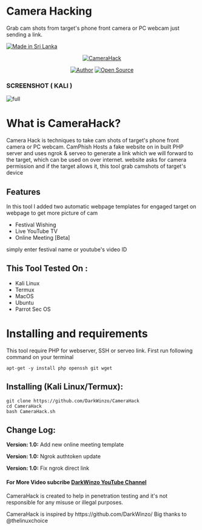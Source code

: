 # Camera Hacking
Grab cam shots from target's phone front camera or PC webcam just sending a link.

<p align="left">
<a href="#"><img title="Made in Sri Lanka" src="https://img.shields.io/badge/MADE%20IN-SRI LANKA-green?colorA=%23ff0000&colorB=%23017e40&style=for-the-badge"></a>
</p>
<p align="center">
<a href="#"><img title="CameraHack" src="https://i.ibb.co/CK4B103/camerapishing.jpg"></a>
</p>
<p align="center">
<a href="https://github.com/DarkWinzo"><img title="Author" src="https://img.shields.io/badge/Author-Dark--Winzo-red.svg?style=for-the-badge&logo=github"></a>
<a href="#"><img title="Open Source" src="https://img.shields.io/badge/Open%20Source-%E2%9D%A4-green?style=for-the-badge"></a>
</p>

### SCREENSHOT ( KALI )
![full](wait)


# What is CameraHack?
<p>Camera Hack is techniques to take cam shots of target's phone front camera or PC webcam. CamPhish Hosts a fake website on in built PHP server and uses ngrok & serveo to generate a link which we will forward to the target, which can be used on over internet. website asks for camera permission and if the target allows it, this tool grab camshots of target's device</p>

## Features
<p>In this tool I added two automatic webpage templates for engaged target on webpage to get more picture of cam</p>
<ul>
  <li>Festival Wishing</li>
  <li>Live YouTube TV</li>
   <li>Online Meeting [Beta]</li>
</ul>
<p>simply enter festival name or youtube's video ID</p>

## This Tool Tested On :
<ul>
  <li>Kali Linux</li>
  <li>Termux</li>
  <li>MacOS</li>
  <li>Ubuntu</li>
  <li>Parrot Sec OS</li>
</ul>

# Installing and requirements
<p>This tool require PHP for webserver, SSH or serveo link. First run following command on your terminal</p>

```
apt-get -y install php openssh git wget
```

## Installing (Kali Linux/Termux):

```
git clone https://github.com/DarkWinzo/CameraHack
cd CameraHack
bash CameraHack.sh
```

## Change Log:

<p><b>Version: 1.0:</b> Add new online meeting template</p>
<p><b>Version: 1.0:</b> Ngrok authtoken update</p>
<p><b>Version: 1.0:</b> Fix ngrok direct link</p>


#### For More Video subcribe <a href="http://youtube.com/DarkWinzo">DarkWinzo YouTube Channel</a>
<p>CameraHack is created to help in penetration testing and it's not responsible for any misuse or illegal purposes.</p>
<p>CameraHack is inspired by https://github.com/DarkWinzo/ Big thanks to @thelinuxchoice</p>
